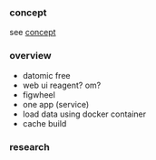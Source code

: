 
### concept

see [concept](./concept.md)

### overview

* datomic free
* web ui reagent? om?
* figwheel
* one app (service)
* load data using docker container
* cache build

### 

### research

